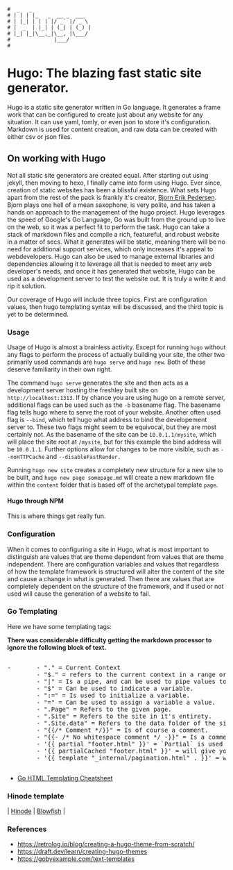```text
#  _   _
# | | | |_   _  __ _  ___
# | |_| | | | |/ _` |/ _ \
# |  _  | |_| | (_| | (_) |
# |_| |_|\__,_|\__, |\___/
#              |___/
#
```

Hugo: The blazing fast static site generator.
==============================================

Hugo is a static site generator written in Go language. It generates a frame work that can be configured to
create just about any website for any situation. It can use yaml, tomly, or even json to store it's
configuration. Markdown is used for content creation, and raw data can be created with either csv or json
files.

On working with Hugo
---------------------

Not all static site generators are created equal. After starting out using jekyll, then moving to hexo, I
finally came into form using Hugo. Ever since, creation of static websites has been a blissful existence. What
sets Hugo apart from the rest of the pack is frankly it's creator, [Bjorn Erik Pedersen](https://github.com/bep). 
Bjorn plays one hell of a mean saxophone, is very polite, and has taken a hands on approach to the management
of the hugo project. Hugo leverages the speed of Google's Go Language, Go was built from the ground up to live
on the web, so it was a perfect fit to perform the task. Hugo can take a stack of markdown files and compile a rich,
featureful, and robust website in a matter of secs. What it generates will be static, meaning there will be no
need for additional support services, which only increases it's appeal to webdevelopers. Hugo can also be used
to manage external libraries and dependencies allowing it to leverage all that is needed to meet any web
developer's needs, and once it has generated that website, Hugo can be used as a development server to test
the website out. It is truly a write it and rip it solution. 

Our coverage of Hugo will include three topics. First are configuration values, then hugo templating syntax
will be discussed, and the third topic is yet to be determined.

### Usage

Usage of Hugo is almost a brainless activity. Except for running `hugo` without any flags to perform the
process of actually building your site, the other two primarily used commands are `hugo serve` and `hugo new`.
Both of these deserve familiarity in their own right. 

The command `hugo serve` generates the site and then acts as a development server hosting the freshley built
site on `http://localhost:1313`. If by chance you are using hugo on a remote server, additional flags can be
used such as the `-b` basename flag. The basename flag tells hugo where to serve the root of your website.
Another often used flag is `--bind`, which tell hugo what address to bind the developement server to. These
two flags might seem to be equivocal, but they are most certainly not. As the basename of the site can be
`10.0.1.1/mysite`, which will place the site root at `/mysite`, but for this example the bind address will be
`10.0.1.1`. Further options allow for changes to be more visible, such as `--noHTTPCache` and
`--disableFastRender.`

Running `hugo new site` creates a completely new structure for a new site to be built, and `hugo new page
somepage.md` will create a new markdown file within the `content` folder that is based off of the archetypal
template `page`.

#### Hugo through NPM

This is where things get really fun. 

### Configuration

When it comes to configuring a site in Hugo, what is most important to distinguish are values that are
theme dependent from values that are theme independent. There are configuration variables and values that
regardless of how the template framework is structured will alter the content of the site and cause a change
in what is generated. Then there are values that are completely dependent on the structure of the framework,
and if used or not used will cause the generation of a website to fail.

### Go Templating

Here we have some templating tags:

__There was considerable difficulty getting the markdown processor to ignore the following block of text.__

<pre>

-       - "." = Current Context
        - "$." = refers to the current context in a range or code block.
        - "|" = Is a pipe, and can be used to pipe values to functions or methods.
        - "$" = Can be used to indicate a variable.
        - ":=" = Is used to initialize a variable.
        - "=" = Can be used to assign a variable a value.
        - ".Page" = Refers to the given page.
        - ".Site" = Refers to the site in it's entirety.
        - ".Site.data" = Refers to the data folder of the site.
        - "{{/* Comment */}}" = Is of course a comment.
        - "{{- /* No whitespace comment */ -}}" = Is a comment without whitespaces.
        - '{{ partial "footer.html" }}' = `Partial` is used to access the theme's partials
        - '{{ partialCached "footer.html" }}' = will give you access to a cached partial
        - '{{ template "_internal/pagination.html" . }}' = will allow you to access hugo's built in tempaltes.

</pre>

- [Go HTML Templating Cheatsheet](go_html_template_cheatsheet)

### Hinode template

| [Hinode](hinode) | [Blowfish](blowfish) |

### References

- https://retrolog.io/blog/creating-a-hugo-theme-from-scratch/
- https://draft.dev/learn/creating-hugo-themes
- https://gobyexample.com/text-templates
